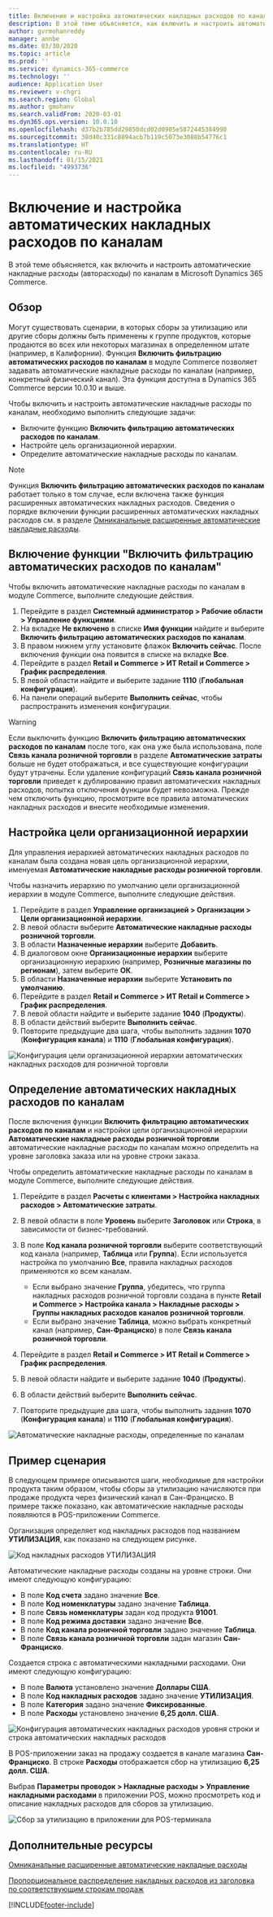 ```yaml
---
title: Включение и настройка автоматических накладных расходов по каналам
description: В этой теме объясняется, как включить и настроить автоматические накладные расходы по каналам в Microsoft Dynamics 365 Commerce.
author: gvrmohanreddy
manager: annbe
ms.date: 03/30/2020
ms.topic: article
ms.prod: ''
ms.service: dynamics-365-commerce
ms.technology: ''
audience: Application User
ms.reviewer: v-chgri
ms.search.region: Global
ms.author: gmohanv
ms.search.validFrom: 2020-03-01
ms.dyn365.ops.version: 10.0.10
ms.openlocfilehash: d37b2b785dd29850dcd02d0905e5872445384990
ms.sourcegitcommit: 38d40c331c8894acb7b119c5073e3088b54776c1
ms.translationtype: HT
ms.contentlocale: ru-RU
ms.lasthandoff: 01/15/2021
ms.locfileid: "4993736"
---
```

# <a name="enable-and-configure-auto-charges-by-channel"></a>Включение и настройка автоматических накладных расходов по каналам

В этой теме объясняется, как включить и настроить автоматические накладные расходы (авторасходы) по каналам в Microsoft Dynamics 365 Commerce.

## <a name="overview"></a>Обзор

Могут существовать сценарии, в которых сборы за утилизацию или другие сборы должны быть применены к группе продуктов, которые продаются во всех или некоторых магазинах в определенном штате (например, в Калифорнии). Функция **Включить фильтрацию автоматических расходов по каналам** в модуле Commerce позволяет задавать автоматические накладные расходы по каналам (например, конкретный физический канал). Эта функция доступна в Dynamics 365 Commerce версии 10.0.10 и выше.

Чтобы включить и настроить автоматические накладные расходы по каналам, необходимо выполнить следующие задачи:

- Включите функцию **Включить фильтрацию автоматических расходов по каналам**.
- Настройте цель организационной иерархии.
- Определите автоматические накладные расходы по каналам.

> [!NOTE]
> Функция **Включить фильтрацию автоматических расходов по каналам** работает только в том случае, если включена также функция расширенных автоматических накладных расходов. Сведения о порядке включении функции расширенных автоматических накладных расходов см. в разделе [Омниканальные расширенные автоматические накладные расходы](omni-auto-charges.md).

## <a name="turn-on-the-enable-filter-auto-charges-by-channel-feature"></a>Включение функции "Включить фильтрацию автоматических расходов по каналам"

Чтобы включить автоматические накладные расходы по каналам в модуле Commerce, выполните следующие действия.

1. Перейдите в раздел **Системный администратор \> Рабочие области \> Управление функциями**.
1. На вкладке **Не включено** в списке **Имя функции** найдите и выберите **Включить фильтрацию автоматических расходов по каналам**.
1. В правом нижнем углу установите флажок **Включить сейчас**. После включения функции она появится в списке на вкладке **Все**.
1. Перейдите в раздел **Retail и Commerce \> ИТ Retail и Commerce \> График распределения**.
1. В левой области найдите и выберите задание **1110** (**Глобальная конфигурация**).
1. На панели операций выберите **Выполнить сейчас**, чтобы распространить изменения конфигурации.

> [!WARNING]
> Если выключить функцию **Включить фильтрацию автоматических расходов по каналам** после того, как она уже была использована, поле **Связь канала розничной торговли** в разделе **Автоматические затраты** больше не будет отображаться, и все существующие конфигурации будут утрачены. Если удаление конфигураций **Связь канала розничной торговли** приведет к дублированию правил автоматических накладных расходов, попытка отключения функции будет невозможна. Прежде чем отключить функцию, просмотрите все правила автоматических накладных расходов и внесите необходимые изменения.

## <a name="configure-the-organization-hierarchy-purpose"></a>Настройка цели организационной иерархии

Для управления иерархией автоматических накладных расходов по каналам была создана новая цель организационной иерархии, именуемая **Автоматические накладные расходы розничной торговли**.

Чтобы назначить иерархию по умолчанию цели организационной иерархии в модуле Commerce, выполните следующие действия.
        
1. Перейдите в раздел **Управление организацией \> Организации \> Цели организационной иерархии**.
1. В левой области выберите **Автоматические накладные расходы розничной торговли**.
1. В области **Назначенные иерархии** выберите **Добавить**.
1. В диалоговом окне **Организационные иерархии** выберите организационную иерархию (например, **Розничные магазины по регионам**), затем выберите **ОК**.
1. В области **Назначенные иерархии** выберите **Установить по умолчанию**.
1. Перейдите в раздел **Retail и Commerce \> ИТ Retail и Commerce \> График распределения**.
1. В левой области найдите и выберите задание **1040** (**Продукты**).
1. В области действий выберите **Выполнить сейчас**.
1. Повторите предыдущие два шага, чтобы выполнить задания **1070** (**Конфигурация канала**) и **1110** (**Глобальная конфигурация**).

![Конфигурация цели организационной иерархии автоматических накладных расходов для розничной торговли](media/Auto-charges-org-hierarchy-purpose.png)

## <a name="define-auto-charges-by-channel"></a>Определение автоматических накладных расходов по каналам

После включения функции **Включить фильтрацию автоматических расходов по каналам** и настройки цели организационной иерархии **Автоматические накладные расходы розничной торговли** автоматические накладные расходы по каналам можно определить на уровне заголовка заказа или на уровне строки заказа.

Чтобы определить автоматические накладные расходы по каналам в модуле Commerce, выполните следующие действия.

1. Перейдите в раздел **Расчеты с клиентами \> Настройка накладных расходов \> Автоматические затраты**.
1. В левой области в поле **Уровень** выберите **Заголовок** или **Строка**, в зависимости от бизнес-требований.
1. В поле **Код канала розничной торговли** выберите соответствующий код канала (например, **Таблица** или **Группа**). Если используется настройка по умолчанию **Все**, правила накладных расходов применяются ко всем каналам.

    - Если выбрано значение **Группа**, убедитесь, что группа накладных расходов розничной торговли создана в пункте **Retail и Commerce \> Настройка канала \> Накладные расходы \> Группы накладных расходов каналов розничной торговли**.
    - Если выбрано значение **Таблица**, можно выбрать конкретный канал (например, **Сан-Франциско**) в поле **Связь канала розничной торговли**.

1. Перейдите в раздел **Retail и Commerce \> ИТ Retail и Commerce \> График распределения**.
1. В левой области найдите и выберите задание **1040** (**Продукты**).
1. В области действий выберите **Выполнить сейчас**.
1. Повторите предыдущие два шага, чтобы выполнить задания **1070** (**Конфигурация канала**) и **1110** (**Глобальная конфигурация**).
    
![Автоматические накладные расходы, определенные по каналам](media/Auto-charges-line-charge-by-channel.png)

## <a name="example-scenario"></a>Пример сценария

В следующем примере описываются шаги, необходимые для настройки продукта таким образом, чтобы сборы за утилизацию начисляются при продаже продукта через физический канал в Сан-Франциско. В примере также показано, как автоматические накладные расходы появляются в POS-приложении Commerce.

Организация определяет код накладных расходов под названием **УТИЛИЗАЦИЯ**, как показано на следующем рисунке.

![Код накладных расходов УТИЛИЗАЦИЯ](media/Auto-charges-charge-code.png)

Автоматические накладные расходы созданы на уровне строки. Они имеют следующую конфигурацию:

- В поле **Код счета** задано значение **Все**.
- В поле **Код номенклатуры** задано значение **Таблица**.
- В поле **Связь номенклатуры** задан код продукта **91001**.
- В поле **Код режима доставки** задано значение **Все**.
- В поле **Код канала розничной торговли** задано значение **Таблица**.
- В поле **Связь канала розничной торговли** задан магазин **Сан-Франциско**.

Создается строка с автоматическими накладными расходами. Они имеют следующую конфигурацию:

- В поле **Валюта** установлено значение **Доллары США**.
- В поле **Код накладных расходов** задано значение **УТИЛИЗАЦИЯ**.
- В поле **Категория** задано значение **Фиксированные**.
- В поле **Расходы** установлено значение **6,25 долл. США**.

![Конфигурация автоматических накладных расходов уровня строки и строка автоматических накладных расходов](media/Auto-charges-recyclingfee-line-fee.png)

В POS-приложении заказ на продажу создается в канале магазина **Сан-Франциско**. В строке **Расходы** отображается сбор на утилизацию **6,25 долл. США**.

Выбрав **Параметры проводок \> Накладные расходы \> Управление накладными расходами** в приложении POS, можно просмотреть код и описание накладных расходов для сборов за утилизацию.

![Сбор за утилизацию в приложении для POS-терминала](media/pos-auto-charges-recyclingfee-line-fee.png)

## <a name="additional-resources"></a>Дополнительные ресурсы

[Омниканальные расширенные автоматические накладные расходы](omni-auto-charges.md)

[Пропорциональное распределение накладных расходов из заголовка по соответствующим строкам продаж](pro-rate-charges-matching-lines.md)


[!INCLUDE[footer-include](../includes/footer-banner.md)]
